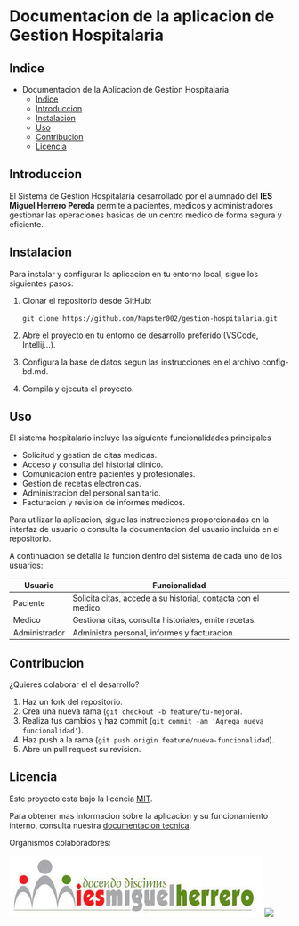 # Documentacion de la aplicacion de Gestion Hospitalaria

## Indice

- Documentacion de la Aplicacion de Gestion Hospitalaria
    - [Indice](#indice)
    - [Introduccion](#introduccion)
    - [Instalacion](#instalacion)
    - [Uso](#uso)
    - [Contribucion](#contribucion)
    - [Licencia](#licencia)

## Introduccion

El Sistema de Gestion Hospitalaria desarrollado por el alumnado del **IES Miguel Herrero Pereda** permite a pacientes, medicos y administradores gestionar las operaciones basicas de un centro medico de forma segura y eficiente.

## Instalacion

Para instalar y configurar la aplicacion en tu entorno local, sigue los siguientes pasos:

1. Clonar el repositorio desde GitHub:

    `git clone https://github.com/Napster002/gestion-hospitalaria.git`

2. Abre el proyecto en tu entorno de desarrollo preferido (VSCode, Intellij...).

3. Configura la base de datos segun las instrucciones en el archivo config-bd.md.

4. Compila y ejecuta el proyecto.

## Uso

El sistema hospitalario incluye las siguiente funcionalidades principales
- Solicitud y gestion de citas medicas.
- Acceso y consulta del historial clinico.
- Comunicacion entre pacientes y profesionales.
- Gestion de recetas electronicas.
- Administracion del personal sanitario.
- Facturacion y revision de informes medicos.

Para utilizar la aplicacion, sigue las instrucciones proporcionadas en la interfaz de usuario o consulta la documentacion del usuario incluida en el repositorio.

A continuacion se detalla la funcion dentro del sistema de cada uno de los usuarios:

|Usuario|Funcionalidad|
|---|---|
|Paciente|Solicita citas, accede a su historial, contacta con el medico.|
|Medico|Gestiona citas, consulta historiales, emite recetas.|
|Administrador|Administra personal, informes y facturacion.|

## Contribucion

¿Quieres colaborar el el desarrollo?

1. Haz un fork del repositorio.
2. Crea una nueva rama (`git checkout -b feature/tu-mejora`).
3. Realiza tus cambios y haz commit (`git commit -am 'Agrega nueva funcionalidad'`).
4. Haz push a la rama (`git push origin feature/nueva-funcionalidad`).
5. Abre un pull request su revision.

## Licencia

Este proyecto esta bajo la licencia [MIT](https://opensource.org/license/MIT).

Para obtener mas informacion sobre la aplicacion y su funcionamiento interno, consulta nuestra [documentacion tecnica](/documentacion-tecnica.md).

Organismos colaboradores:

![](/logoIESMHP.png)
![](https://www.eiivaldecilla.es/wp-content/uploads/5525-nuevo-logo-valdecilla.jpg)